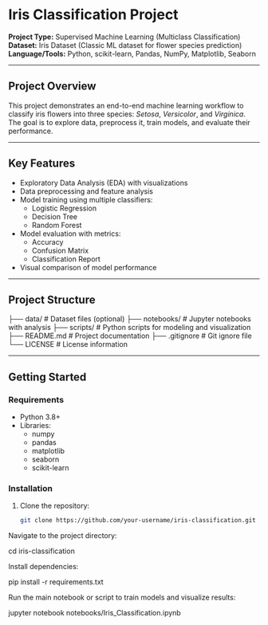 
# Iris Classification Project 

**Project Type:** Supervised Machine Learning (Multiclass Classification)  
**Dataset:** Iris Dataset (Classic ML dataset for flower species prediction)  
**Language/Tools:** Python, scikit-learn, Pandas, NumPy, Matplotlib, Seaborn  

---

## **Project Overview**
This project demonstrates an end-to-end machine learning workflow to classify iris flowers into three species: *Setosa*, *Versicolor*, and *Virginica*. The goal is to explore data, preprocess it, train models, and evaluate their performance.  

---

## **Key Features**
- Exploratory Data Analysis (EDA) with visualizations  
- Data preprocessing and feature analysis  
- Model training using multiple classifiers:
  - Logistic Regression  
  - Decision Tree  
  - Random Forest  
- Model evaluation with metrics:
  - Accuracy  
  - Confusion Matrix  
  - Classification Report  
- Visual comparison of model performance  

---

## **Project Structure**

├── data/ # Dataset files (optional)
├── notebooks/ # Jupyter notebooks with analysis
├── scripts/ # Python scripts for modeling and visualization
├── README.md # Project documentation
├── .gitignore # Git ignore file
└── LICENSE # License information


---

## **Getting Started**
### **Requirements**
- Python 3.8+
- Libraries:
  - numpy
  - pandas
  - matplotlib
  - seaborn
  - scikit-learn

### **Installation**
1. Clone the repository:
   ```bash
   git clone https://github.com/your-username/iris-classification.git


Navigate to the project directory:

cd iris-classification

Install dependencies:

pip install -r requirements.txt

Run the main notebook or script to train models and visualize results:

jupyter notebook notebooks/Iris_Classification.ipynb

